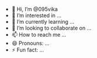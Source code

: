 - 👋 Hi, I’m @095vika
- 👀 I’m interested in ...
- 🌱 I’m currently learning ...
- 💞️ I’m looking to collaborate on ...
- 📫 How to reach me ...
- 😄 Pronouns: ...
- ⚡ Fun fact: ...

<!---
095vika/095vika is a ✨ special ✨ repository because its `README.md` (this file) appears on your GitHub profile.
You can click the Preview link to take a look at your changes.
--->
